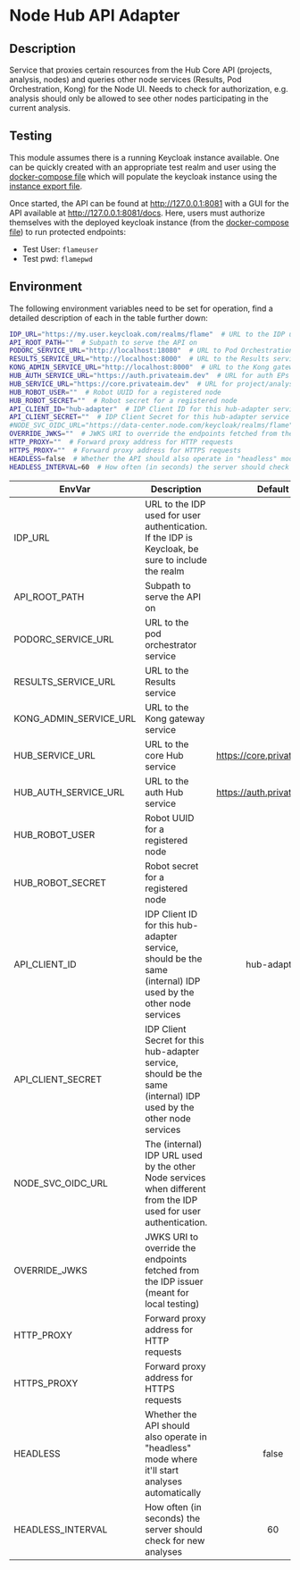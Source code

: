 # Node Hub API Adapter

## Description

Service that proxies certain resources from the Hub Core API (projects, analysis, nodes) and queries other node
services (Results, Pod Orchestration, Kong) for the Node UI. Needs to check for authorization, e.g. analysis should only
be allowed to see other nodes participating in the current analysis.

## Testing

This module assumes there is a running Keycloak instance available. One can be quickly created with an appropriate test
realm and user using the [docker-compose file](./docker/docker-compose.yml) which will populate the keycloak instance
using the [instance export file](docker/test-realm.json).

Once started, the API can be found at http://127.0.0.1:8081 with a GUI for the API available
at http://127.0.0.1:8081/docs. Here,
users must authorize themselves with the deployed keycloak instance
(from the [docker-compose file](./docker/docker-compose.yml)) to run protected endpoints:

* Test User: `flameuser`
* Test pwd: `flamepwd`

## Environment

The following environment variables need to be set for operation, find a detailed description of each in the table
further down:

```bash
IDP_URL="https://my.user.keycloak.com/realms/flame"  # URL to the IDP used for user authentication. If the IDP is Keycloak, be sure to include the realm
API_ROOT_PATH=""  # Subpath to serve the API on    
PODORC_SERVICE_URL="http://localhost:18080"  # URL to Pod Orchestration service
RESULTS_SERVICE_URL="http://localhost:8000"  # URL to the Results service
KONG_ADMIN_SERVICE_URL="http://localhost:8000"  # URL to the Kong gateway service
HUB_AUTH_SERVICE_URL="https://auth.privateaim.dev"  # URL for auth EPs for the Hub
HUB_SERVICE_URL="https://core.privateaim.dev"  # URL for project/analysis EPs for the Hub
HUB_ROBOT_USER=""  # Robot UUID for a registered node
HUB_ROBOT_SECRET=""  # Robot secret for a registered node
API_CLIENT_ID="hub-adapter"  # IDP Client ID for this hub-adapter service, this must be the client ID specified 
API_CLIENT_SECRET=""  # IDP Client Secret for this hub-adapter service
#NODE_SVC_OIDC_URL="https://data-center.node.com/keycloak/realms/flame"  # The internal IDP used by other Node microsvcs
OVERRIDE_JWKS=""  # JWKS URI to override the endpoints fetched from the IDP issuer (meant for local testing)
HTTP_PROXY=""  # Forward proxy address for HTTP requests
HTTPS_PROXY=""  # Forward proxy address for HTTPS requests
HEADLESS=false  # Whether the API should also operate in "headless" mode where it'll start analyses automatically
HEADLESS_INTERVAL=60  # How often (in seconds) the server should check for new analyses
```

| EnvVar                 | Description                                                                                                       |           Default           | Required |
|------------------------|-------------------------------------------------------------------------------------------------------------------|:---------------------------:|:--------:|
| IDP_URL                | URL to the IDP used for user authentication. If the IDP is Keycloak, be sure to include the realm                 |                             |    x     |
| API_ROOT_PATH          | Subpath to serve the API on                                                                                       |                             |          |
| PODORC_SERVICE_URL     | URL to the pod orchestrator service                                                                               |                             |    x     |
| RESULTS_SERVICE_URL    | URL to the Results service                                                                                        |                             |    x     |
| KONG_ADMIN_SERVICE_URL | URL to the Kong gateway service                                                                                   |                             |    x     |
| HUB_SERVICE_URL        | URL to the core Hub service                                                                                       | https://core.privateaim.dev |    x     |
| HUB_AUTH_SERVICE_URL   | URL to the auth Hub service                                                                                       | https://auth.privateaim.dev |    x     |
| HUB_ROBOT_USER         | Robot UUID for a registered node                                                                                  |                             |    x     |
| HUB_ROBOT_SECRET       | Robot secret for a registered node                                                                                |                             |    x     |
| API_CLIENT_ID          | IDP Client ID for this hub-adapter service, should be the same (internal) IDP used by the other node services     |         hub-adapter         |    x     |
| API_CLIENT_SECRET      | IDP Client Secret for this hub-adapter service, should be the same (internal) IDP used by the other node services |                             |    x     |
| NODE_SVC_OIDC_URL      | The (internal) IDP URL used by the other Node services when different from the IDP used for user authentication.  |                             |          |
| OVERRIDE_JWKS          | JWKS URI to override the endpoints fetched from the IDP issuer (meant for local testing)                          |                             |          |
| HTTP_PROXY             | Forward proxy address for HTTP requests                                                                           |                             |          |
| HTTPS_PROXY            | Forward proxy address for HTTPS requests                                                                          |                             |          |
| HEADLESS               | Whether the API should also operate in "headless" mode where it'll start analyses automatically                   |            false            |          |
| HEADLESS_INTERVAL      | How often (in seconds) the server should check for new analyses                                                   |             60              |          |